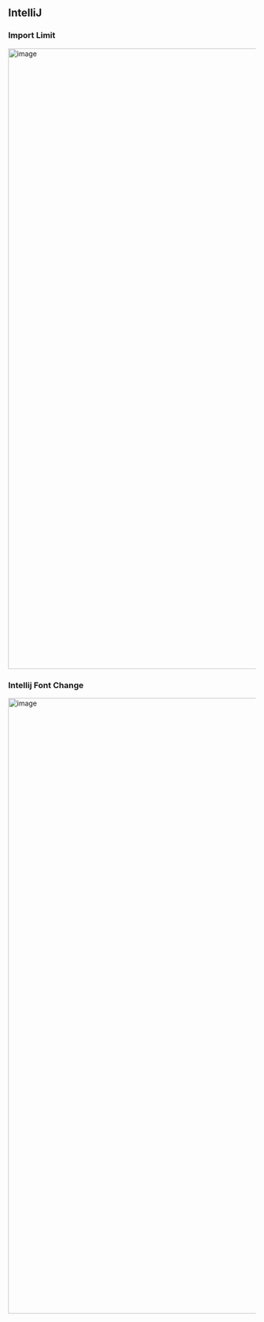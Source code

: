 ## IntelliJ

### Import Limit
<img width="1261" alt="image" src="https://github.com/user-attachments/assets/bf163c58-52a7-4998-8039-98214ec655ea" />

### Intellij Font Change
<img width="1251" alt="image" src="https://github.com/user-attachments/assets/9624a79b-4096-4799-a31f-2a7e891bab5f" />
